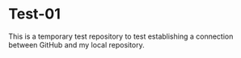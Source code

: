 Test-01
=======

This is a temporary test repository to test establishing a connection between GitHub and my local repository.
